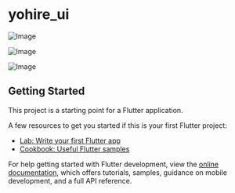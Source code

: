 # yohire_ui

![Image](https://github.com/user-attachments/assets/83526950-512d-4406-842e-4053e7b4e643)

![Image](https://github.com/user-attachments/assets/2bfdef47-c8ec-4f9b-be9a-2d14a1bd8b2c)

![Image](https://github.com/user-attachments/assets/f8c9f8ee-e8a8-4dc8-9a12-f7f6f70357b3)

## Getting Started

This project is a starting point for a Flutter application.

A few resources to get you started if this is your first Flutter project:

- [Lab: Write your first Flutter app](https://docs.flutter.dev/get-started/codelab)
- [Cookbook: Useful Flutter samples](https://docs.flutter.dev/cookbook)

For help getting started with Flutter development, view the
[online documentation](https://docs.flutter.dev/), which offers tutorials,
samples, guidance on mobile development, and a full API reference.
